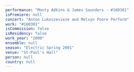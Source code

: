```yaml
---
performance: "Monty Adkins & James Saunders - #160301"
isPremiere: null
concert: "Anton Lukoszevieze and Melvyn Poore Perform"
work: "#160301"
isCommission: false
isResidency: false
work_year: "2000"
ensemble: null
season: "Electric Spring 2001"
venue: "St-Paul's Hall"
person: null
country: null
---
```


